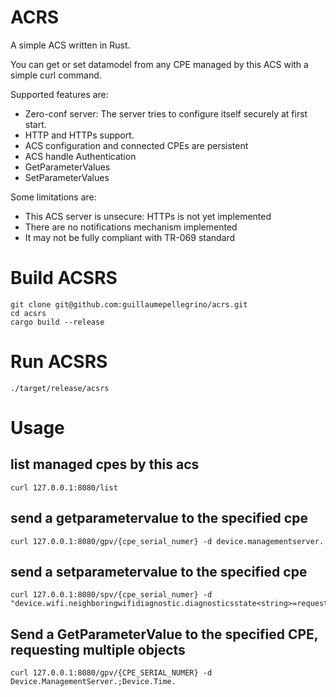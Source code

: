 # ACRS
A simple ACS written in Rust.

You can get or set datamodel from any CPE managed by this ACS with a simple curl command.

Supported features are:
- Zero-conf server: The server tries to configure itself securely at first start.
- HTTP and HTTPs support.
- ACS configuration and connected CPEs are persistent
- ACS handle Authentication
- GetParameterValues
- SetParameterValues

Some limitations are:
- This ACS server is unsecure: HTTPs is not yet implemented
- There are no notifications mechanism implemented
- It may not be fully compliant with TR-069 standard

# Build ACSRS
```
git clone git@github.com:guillaumepellegrino/acrs.git
cd acsrs
cargo build --release
```

# Run ACSRS
```
./target/release/acsrs
```

# Usage
## list managed cpes by this acs
```
curl 127.0.0.1:8080/list
```

## send a getparametervalue to the specified cpe
```
curl 127.0.0.1:8080/gpv/{cpe_serial_numer} -d device.managementserver.
```

## send a setparametervalue to the specified cpe
```
curl 127.0.0.1:8080/spv/{cpe_serial_numer} -d "device.wifi.neighboringwifidiagnostic.diagnosticsstate<string>=requested"
```

## Send a GetParameterValue to the specified CPE, requesting multiple objects
```
curl 127.0.0.1:8080/gpv/{CPE_SERIAL_NUMER} -d Device.ManagementServer.;Device.Time.
```

